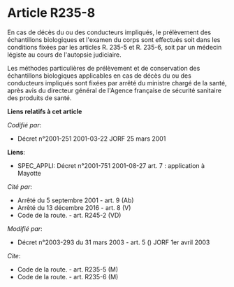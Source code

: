 # Article R235-8

En cas de décès du ou des conducteurs impliqués, le prélèvement des échantillons biologiques et l'examen du corps sont
effectués soit dans les conditions fixées par les articles R. 235-5 et R. 235-6, soit par un médecin légiste au cours de
l'autopsie judiciaire.

Les méthodes particulières de prélèvement et de conservation des échantillons biologiques applicables en cas de décès du ou
des conducteurs impliqués sont fixées par arrêté du ministre chargé de la santé, après avis du directeur général de l'Agence
française de sécurité sanitaire des produits de santé.

**Liens relatifs à cet article**

_Codifié par_:

  - Décret n°2001-251 2001-03-22 JORF 25 mars 2001

**Liens**:

  - SPEC_APPLI: Décret n°2001-751 2001-08-27 art. 7 : application à Mayotte

_Cité par_:

  - Arrêté du 5 septembre 2001 - art. 9 (Ab)
  - Arrêté du 13 décembre 2016 - art. 8 (V)
  - Code de la route. - art. R245-2 (VD)

_Modifié par_:

  - Décret n°2003-293 du 31 mars 2003 - art. 5 () JORF 1er avril 2003

_Cite_:

  - Code de la route. - art. R235-5 (M)
  - Code de la route. - art. R235-6 (M)
